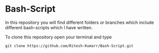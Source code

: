 # Bash-Script

In this repository you will find different folders or branches which include different bash-scripts which I have written. 

To clone this repository open your terminal and type
  
    git clone https://github.com/Ritesh-Kumarr/Bash-Script.git
